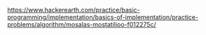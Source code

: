https://www.hackerearth.com/practice/basic-programming/implementation/basics-of-implementation/practice-problems/algorithm/mosalas-mostatilioo-f012275c/
